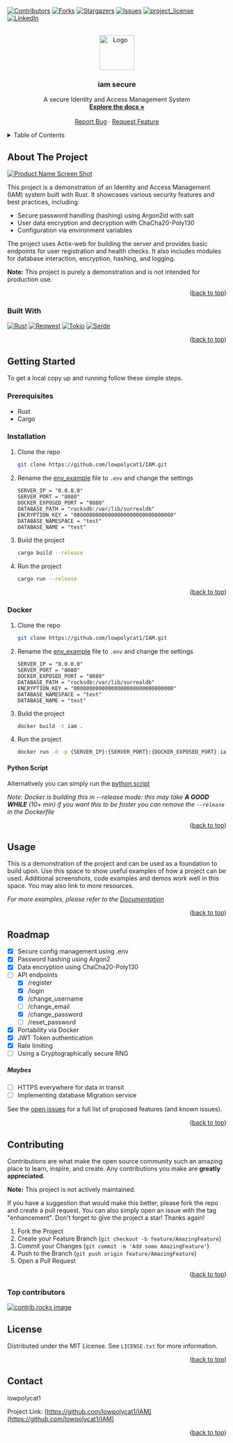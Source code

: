 <!-- Thanks to othneildrew for publishing this great template! https://github.com/othneildrew/Best-README-Template/blob/main/BLANK_README.md -->

<a id="readme-top"></a>

[![Contributors][contributors-shield]][contributors-url]
[![Forks][forks-shield]][forks-url]
[![Stargazers][stars-shield]][stars-url]
[![Issues][issues-shield]][issues-url]
[![project_license][license-shield]][license-url]
[![LinkedIn][linkedin-shield]][linkedin-url]

<!-- PROJECT LOGO -->
<br />
<div align="center">
  <a href="https://github.com/lowpolycat1/IAM">
    <img src="readme-sections/logo.png" alt="Logo" width="80" height="80">
  </a>

<h3 align="center">iam secure</h3>

  <p align="center">
    A secure Identity and Access Management System
    <br />
    <a href="https://github.com/lowpolycat1/IAM"><strong>Explore the docs »</strong></a>
    <br />
    <br />
    <!-- <a href="https://github.com/lowpolycat1/IAM">View Demo</a> -->
    <!-- · -->
    <a href="https://github.com/lowpolycat1/IAM/issues/new?labels=bug&template=bug-report---.md">Report Bug</a>
    ·
    <a href="https://github.com/lowpolycat1/IAM/issues/new?labels=enhancement&template=feature-request---.md">Request Feature</a>
  </p>
</div>

<!-- TABLE OF CONTENTS -->
<details>
  <summary>Table of Contents</summary>
  <ol>
    <li>
      <a href="#about-the-project">About The Project</a>
      <ul>
        <li><a href="#built-with">Built With</a></li>
      </ul>
    </li>
    <li>
      <a href="#getting-started">Getting Started</a>
      <ul>
        <li><a href="#prerequisites">Prerequisites</a></li>
        <li><a href="#installation">Installation</a></li>
      </ul>
    </li>
    <li><a href="#usage">Usage</a></li>
    <li><a href="#roadmap">Roadmap</a></li>
    <li><a href="#contributing">Contributing</a></li>
    <li><a href="#license">License</a></li>
    <li><a href="#contact">Contact</a></li>
    <li><a href="#acknowledgments">Acknowledgments</a></li>
  </ol>
</details>

<!-- ABOUT THE PROJECT -->
## About The Project

[![Product Name Screen Shot][product-screenshot]]()

This project is a demonstration of an Identity and Access Management (IAM) system built with Rust. It showcases various security features and best practices, including:

* Secure password handling (hashing) using Argon2id with salt
* User data encryption and decryption with ChaCha20-Poly130
* Configuration via environment variables

The project uses Actix-web for building the server and provides basic endpoints for user registration and health checks. It also includes modules for database interaction, encryption, hashing, and logging.

**Note:** This project is purely a demonstration and is not intended for production use.

<p align="right">(<a href="#readme-top">back to top</a>)</p>

### Built With

[![Rust][Rust-shield]][Rust-url]
[![Reqwest][Reqwest-shield]][Reqwest-url]
[![Tokio][Tokio-shield]][Tokio-url]
[![Serde][Serde-shield]][Serde-url]

<p align="right">(<a href="#readme-top">back to top</a>)</p>

[Rust-shield]: https://img.shields.io/badge/Rust-000000?style=for-the-badge&logo=rust&logoColor=white
[Rust-url]: https://www.rust-lang.org/
[Reqwest-shield]: https://img.shields.io/badge/Reqwest-000000?style=for-the-badge&logo=reqwest&logoColor=white
[Tokio-shield]: https://img.shields.io/badge/Tokio-000000?style=for-the-badge&logo=tokio&logoColor=white
[Tokio-url]: https://tokio.rs/
[Serde-shield]: https://img.shields.io/badge/Serde-000000?style=for-the-badge&logo=serde&logoColor=white
[Serde-url]: https://serde.rs/

<!-- GETTING STARTED -->
## Getting Started

To get a local copy up and running follow these simple steps.

### Prerequisites

* Rust
* Cargo

### Installation

1. Clone the repo

    ```sh
    git clone https://github.com/lowpolycat1/IAM.git
    ```

2. Rename the [env_example](./env_example) file to `.env` and change the settings

    ```
    SERVER_IP = "0.0.0.0"
    SERVER_PORT = "8080"
    DOCKER_EXPOSED_PORT = "8080"
    DATABASE_PATH = "rocksdb:/var/lib/surrealdb"
    ENCRYPTION_KEY = "00000000000000000000000000000000"
    DATABASE_NAMESPACE = "test"
    DATABASE_NAME = "test"
    ```

3. Build the project

    ```sh
    cargo build --release
    ```

4. Run the project

    ```sh
    cargo run --release
    ```

<p align="right">(<a href="#readme-top">back to top</a>)</p>

### Docker

1. Clone the repo

    ```sh
    git clone https://github.com/lowpolycat1/IAM.git
    ```

2. Rename the [env_example](./env_example) file to `.env` and change the settings

    ```
    SERVER_IP = "0.0.0.0"
    SERVER_PORT = "8080"
    DOCKER_EXPOSED_PORT = "8080"
    DATABASE_PATH = "rocksdb:/var/lib/surrealdb"
    ENCRYPTION_KEY = "00000000000000000000000000000000"
    DATABASE_NAMESPACE = "test"
    DATABASE_NAME = "test"
    ```

3. Build the project

    ```sh
    docker build -t iam .
    ```

4. Run the project

    ```sh
    docker run -d -p {SERVER_IP}:{SERVER_PORT}:{DOCKER_EXPOSED_PORT} iam
    ```

#### Python Script

Alternatively you can simply run the [python script](/run_docker.py)

_Note: Docker is building this in --release mode: this may take _**A GOOD WHILE**_ (10+ min) if you want this to be faster you can remove the `--release` in the Dockerfile_

<p align="right">(<a href="#readme-top">back to top</a>)</p>

<!-- USAGE EXAMPLES -->
## Usage

This is a demonstration of the project and can be used as a foundation to build upon. Use this space to show useful examples of how a project can be used. Additional screenshots, code examples and demos work well in this space. You may also link to more resources.

_For more examples, please refer to the [Documentation]()_

<p align="right">(<a href="#readme-top">back to top</a>)</p>

<!-- ROADMAP -->
## Roadmap

* [x] Secure config management using .env
* [x] Password hashing using Argon2
* [x] Data encryption using ChaCha20-Poly130
* [ ] API endpoints
  * [x] /register
  * [x] /login
  * [x] /change_username
  * [ ] /change_email
  * [x] /change_password
  * [ ] /reset_password
* [x] Portability via Docker
* [x] JWT Token authentication
* [x] Rate limiting
* [ ] Using a Cryptographically secure RNG

##### Maybes

* [ ] HTTPS everywhere for data in transit
* [ ] Implementing database Migration service

See the [open issues](https://github.com/lowpolycat1/IAM/issues) for a full list of proposed features (and known issues).

<p align="right">(<a href="#readme-top">back to top</a>)</p>

<!-- CONTRIBUTING -->
## Contributing

Contributions are what make the open source community such an amazing place to learn, inspire, and create. Any contributions you make are **greatly appreciated**.

**Note:** This project is not actively maintained.

If you have a suggestion that would make this better, please fork the repo and create a pull request. You can also simply open an issue with the tag "enhancement".
Don't forget to give the project a star! Thanks again!

1. Fork the Project
2. Create your Feature Branch (`git checkout -b feature/AmazingFeature`)
3. Commit your Changes (`git commit -m 'Add some AmazingFeature'`)
4. Push to the Branch (`git push origin feature/AmazingFeature`)
5. Open a Pull Request

<p align="right">(<a href="#readme-top">back to top</a>)</p>

### Top contributors

<a href="https://github.com/lowpolycat1/IAM/graphs/contributors">
  <img src="https://contrib.rocks/image?repo=LowPolyCat1/IAM" alt="contrib.rocks image" />
</a>

<!-- LICENSE -->
## License

Distributed under the MIT License. See `LICENSE.txt` for more information.

<p align="right">(<a href="#readme-top">back to top</a>)</p>

<!-- CONTACT -->
## Contact

lowpolycat1

Project Link: [https://github.com/lowpolycat1/IAM](https://github.com/lowpolycat1/IAM)

<p align="right">(<a href="#readme-top">back to top</a>)</p>

<!-- ACKNOWLEDGMENTS -->
<!-- ## Acknowledgments

* []()
* []()
* []() -->

<!-- <p align="right">(<a href="#readme-top">back to top</a>)</p> -->

<!-- MARKDOWN LINKS & IMAGES -->
<!-- https://www.markdownguide.org/basic-syntax/#reference-style-links -->
[contributors-shield]: https://img.shields.io/github/contributors/lowpolycat1/IAM.svg?style=for-the-badge
[contributors-url]: https://github.com/lowpolycat1/IAM/graphs/contributors
[forks-shield]: https://img.shields.io/github/forks/lowpolycat1/IAM.svg?style=for-the-badge
[forks-url]: https://github.com/lowpolycat1/IAM/network/members
[stars-shield]: https://img.shields.io/github/stars/lowpolycat1/IAM.svg?style=for-the-badge
[stars-url]: https://github.com/lowpolycat1/IAM/stargazers
[issues-shield]: https://img.shields.io/github/issues/lowpolycat1/IAM.svg?style=for-the-badge
[issues-url]: https://github.com/lowpolycat1/IAM/issues
[license-shield]: https://img.shields.io/github/license/lowpolycat1/IAM.svg?style=for-the-badge
[license-url]: https://github.com/lowpolycat1/IAM/blob/master/LICENSE.txt
[linkedin-shield]: https://img.shields.io/badge/-LinkedIn-black.svg?style=for-the-badge&logo=linkedin&colorB=555
[linkedin-url]: https://linkedin.com/in/your_linkedin_username
[product-screenshot]: images/screenshot.png
[Reqwest-url]: https://docs.rs/reqwest/latest/reqwest/
